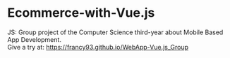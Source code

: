 # Ecommerce-with-Vue.js
JS: Group project of the Computer Science third-year about Mobile Based App Development.<br>
Give a try at: https://francy93.github.io/WebApp-Vue.js_Group
